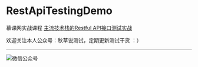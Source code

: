 # RestApiTestingDemo

慕课网实战课程 [主流技术栈的Restful API接口测试实战](https://coding.imooc.com/class/288.html)


欢迎关注本人公众号：秋草说测试，定期更新测试干货 ：）

----
![微信公众号](https://upload-images.jianshu.io/upload_images/4259913-c00e2510602c10ce.jpg?imageMogr2/auto-orient/)
